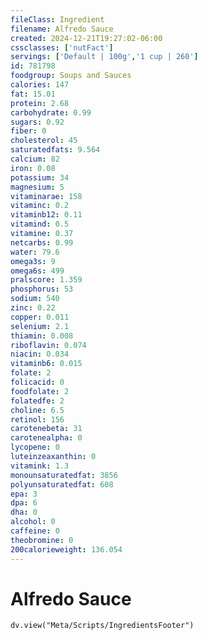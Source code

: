 ```yaml
---
fileClass: Ingredient
filename: Alfredo Sauce
created: 2024-12-21T19:27:02-06:00
cssclasses: ['nutFact']
servings: ['Default | 100g','1 cup | 260']
id: 781798
foodgroup: Soups and Sauces
calories: 147
fat: 15.01
protein: 2.68
carbohydrate: 0.99
sugars: 0.92
fiber: 0
cholesterol: 45
saturatedfats: 9.564
calcium: 82
iron: 0.08
potassium: 34
magnesium: 5
vitaminarae: 158
vitaminc: 0.2
vitaminb12: 0.11
vitamind: 0.5
vitamine: 0.37
netcarbs: 0.99
water: 79.6
omega3s: 9
omega6s: 499
pralscore: 1.359
phosphorus: 53
sodium: 540
zinc: 0.22
copper: 0.011
selenium: 2.1
thiamin: 0.008
riboflavin: 0.074
niacin: 0.034
vitaminb6: 0.015
folate: 2
folicacid: 0
foodfolate: 2
folatedfe: 2
choline: 6.5
retinol: 156
carotenebeta: 31
carotenealpha: 0
lycopene: 0
luteinzeaxanthin: 0
vitamink: 1.3
monounsaturatedfat: 3856
polyunsaturatedfat: 608
epa: 3
dpa: 6
dha: 0
alcohol: 0
caffeine: 0
theobromine: 0
200calorieweight: 136.054
---
```


# Alfredo Sauce

```dataviewjs
dv.view("Meta/Scripts/IngredientsFooter")
```